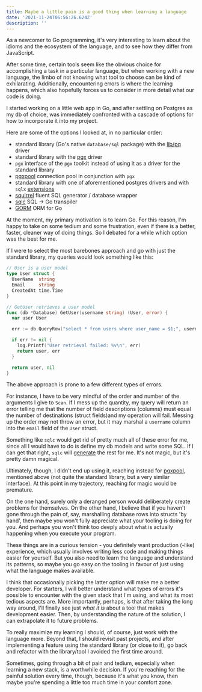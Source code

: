 ```yaml
---
title: Maybe a little pain is a good thing when learning a language
date: '2021-11-24T06:56:26.624Z'
description: ''
---
```


As a newcomer to Go programming, it's very interesting to learn about the idioms and the ecosystem of the language, and to see how they differ from JavaScript.

After some time, certain tools seem like the obvious choice for accomplishing a task in a particular language, but when working with a new language, the limbo of not knowing what tool to choose can be kind of exhilarating. Additionally, encountering errors is where the learning happens, which also hopefully forces us to consider in more detail what our code is doing.

I started working on a little web app in Go, and after settling on Postgres as my db of choice, was immediately confronted with a cascade of options for how to incorporate it into my project.

Here are some of the options I looked at, in no particular order:

- standard library (Go's native `database/sql` package) with the [lib/pq](https://github.com/lib/pq) driver
- standard library with the [pgx](https://github.com/jackc/pgx) driver
- `pgx` interface of the `pgx` toolkit instead of using it as a driver for the standard library
- [pgxpool](https://github.com/jackc/pgx#githubcomjackcpgxv4pgxpool) connection pool in conjunction with `pgx`
- standard library with one of aforementioned postgres drivers and with `sqlx` [extensions](https://github.com/jmoiron/sqlx)
- [squirrel](https://github.com/Masterminds/squirrel) fluent SQL generator / database wrapper
- [sqlc](https://github.com/kyleconroy/sqlc) SQL -> Go transpiler
- [GORM](https://github.com/go-gorm/gorm) ORM for Go

At the moment, my primary motivation is to learn Go. For this reason, I'm happy to take on some tedium and some frustration, even if there is a better, faster, cleaner way of doing things. So I debated for a while which option was the best for me.

If I were to select the most barebones approach and go with just the standard library, my queries would look something like this:

```go
// User is a user model
type User struct {
  UserName  string
  Email     string
  CreatedAt time.Time
}

// GetUser retrieves a user model
func (db *Database) GetUser(username string) (User, error) {
  var user User

  err := db.QueryRow("select * from users where user_name = $1;", username).Scan(&user.UserName, &user.Email, &user.CreatedAt)

  if err != nil {
    log.Printf("User retrieval failed: %v\n", err)
    return user, err
  }

  return user, nil
}
```

The above approach is prone to a few different types of errors.

For instance, I have to be very mindful of the order and number of the arguments I give to `Scan`. If I mess up the quantity, my query will return an error telling me that the number of field descriptions (columns) must equal the number of destinations (struct fields)and my operation will fail. Messing up the order may not throw an error, but it may marshal a `username` column into the `email` field of the `User` struct.

Something like `sqlc` would get rid of pretty much all of these error for me, since all I would have to do is define my db models and write some SQL. If I can get that right, `sqlc` will [generate](https://play.sqlc.dev/) the rest for me. It's not magic, but it's pretty damn magical.

Ultimately, though, I didn't end up using it, reaching instead for [pgxpool](https://github.com/jackc/pgx#githubcomjackcpgxv4pgxpool), mentioned above (not quite the standard library, but a very similar interface). At this point in my trajectory, reaching for magic would be premature.

On the one hand, surely only a deranged person would deliberately create problems for themselves. On the other hand, I believe that if you haven't gone through the pain of, say, marshalling database rows into structs 'by hand', then maybe you won't fully appreciate what your tooling is doing for you. And perhaps you won't think too deeply about what is actually happening when you execute your program.

These things are in a curious tension - you definitely want production (-like) experience, which usually involves writing less code and making things easier for yourself. But you also need to learn the language and understand its patterns, so maybe you go easy on the tooling in favour of just using what the language makes available.

I think that occasionally picking the latter option will make me a better developer. For starters, I will better understand what types of errors it's possible to encounter with the given stack that I'm using, and what its most tedious aspects are. More importantly, perhaps, is that after taking the long way around, I'll finally see just _what it is_ about a tool that makes development easier. Then, by understanding the nature of the solution, I can extrapolate it to future problems.

To really maximize my learning I should, of course, just work with the language more. Beyond that, I should revisit past projects, and after implementing a feature using the standard library (or close to it), go back and refactor with the library/tool I avoided the first time around.

Sometimes, going through a bit of pain and tedium, especially when learning a new stack, is a worthwhile decision. If you're reaching for the painful solution every time, though, because it's what you know, then maybe you're spending a little too much time in your comfort zone.
